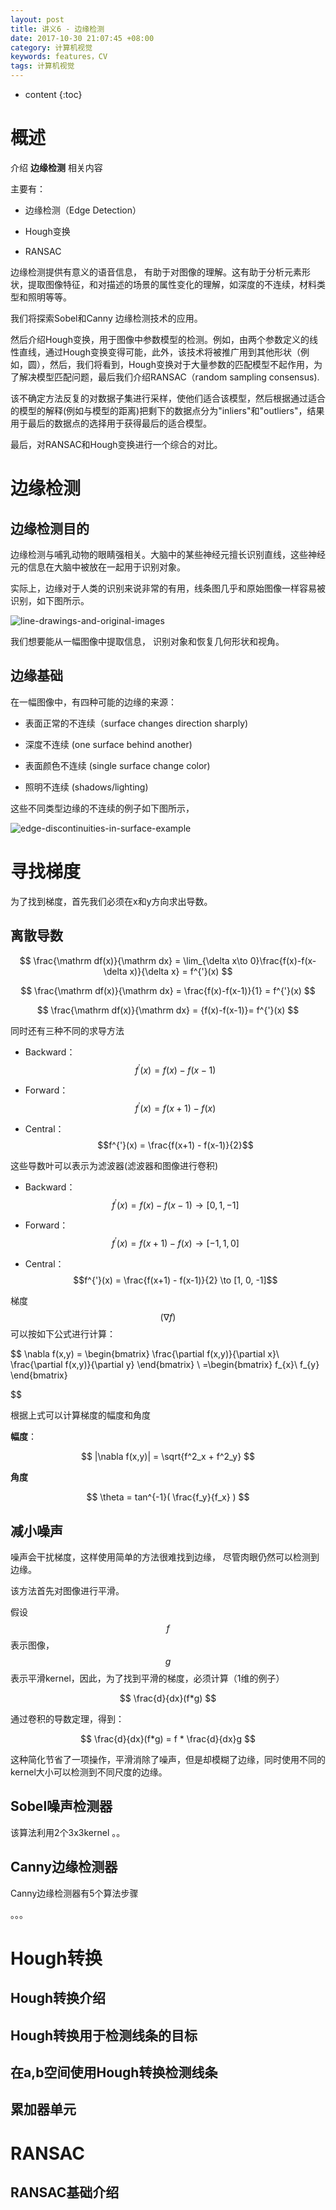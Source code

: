 ```yaml
---
layout: post
title: 讲义6 - 边缘检测
date: 2017-10-30 21:07:45 +08:00
category: 计算机视觉
keywords: features，CV
tags: 计算机视觉
---
```


* content
{:toc}

# 概述

介绍 **边缘检测** 相关内容

主要有：

- 边缘检测（Edge Detection）

- Hough变换

- RANSAC

边缘检测提供有意义的语音信息， 有助于对图像的理解。这有助于分析元素形状，提取图像特征，和对描述的场景的属性变化的理解，如深度的不连续，材料类型和照明等等。

我们将探索Sobel和Canny 边缘检测技术的应用。

然后介绍Hough变换，用于图像中参数模型的检测。例如，由两个参数定义的线性直线，通过Hough变换变得可能，此外，该技术将被推广用到其他形状（例如，圆），然后，我们将看到，Hough变换对于大量参数的匹配模型不起作用，为了解决模型匹配问题，最后我们介绍RANSAC（random sampling consensus).

该不确定方法反复的对数据子集进行采样，使他们适合该模型，然后根据通过适合的模型的解释(例如与模型的距离)把剩下的数据点分为"inliers"和"outliers"，结果用于最后的数据点的选择用于获得最后的适合模型。

最后，对RANSAC和Hough变换进行一个综合的对比。

# 边缘检测

## 边缘检测目的

边缘检测与哺乳动物的眼睛强相关。大脑中的某些神经元擅长识别直线，这些神经元的信息在大脑中被放在一起用于识别对象。

实际上，边缘对于人类的识别来说非常的有用，线条图几乎和原始图像一样容易被识别，如下图所示。

![line-drawings-and-original-images](/images/cs131/lec6/line-drawings-and-original-images.png)

我们想要能从一幅图像中提取信息， 识别对象和恢复几何形状和视角。

## 边缘基础


在一幅图像中，有四种可能的边缘的来源：

- 表面正常的不连续（surface changes direction sharply)

- 深度不连续 (one surface behind another)

- 表面颜色不连续 (single surface change color)

- 照明不连续 (shadows/lighting)

这些不同类型边缘的不连续的例子如下图所示，

![edge-discontinuities-in-surface-example](/images/cs131/lec6/edge-discontinuities-in-surface-example.png)

# 寻找梯度

为了找到梯度，首先我们必须在x和y方向求出导数。

## 离散导数

$$
\frac{\mathrm df(x)}{\mathrm dx} = \lim_{\delta x\to 0}\frac{f(x)-f(x-\delta x)}{\delta x} = f^{'}(x)
$$

$$
\frac{\mathrm df(x)}{\mathrm dx} = \frac{f(x)-f(x-1)}{1} = f^{'}(x)
$$

$$
\frac{\mathrm df(x)}{\mathrm dx} = {f(x)-f(x-1)}= f^{'}(x)
$$

同时还有三种不同的求导方法

- Backward： $$f^{'}(x)=f(x)-f(x-1)$$

- Forward： $$f^{'}(x)=f(x+1)-f(x)$$

- Central： $$f^{'}(x) = \frac{f(x+1) - f(x-1)}{2}$$

这些导数叶可以表示为滤波器(滤波器和图像进行卷积)

- Backward：$$f^{'}(x)=f(x) - f(x-1) \to [0, 1, -1]$$

- Forward： $$f^{'}(x)=f(x+1)-f(x) \to [-1, 1, 0]$$

- Central： $$f^{'}(x) = \frac{f(x+1) - f(x-1)}{2} \to [1, 0, -1]$$

梯度$$(\nabla f)$$可以按如下公式进行计算：

$$
\nabla f(x,y) = \begin{bmatrix}
\frac{\partial f(x,y)}{\partial x}\\
\frac{\partial f(x,y)}{\partial y}
\end{bmatrix} \\
=\begin{bmatrix}
f_{x}\\
f_{y}
\end{bmatrix}

$$

根据上式可以计算梯度的幅度和角度

**幅度**：

$$
|\nabla f(x,y)| = \sqrt{f^2_x + f^2_y}
$$

**角度**

$$
\theta = tan^{-1}( \frac{f_y}{f_x} )
$$


## 减小噪声

噪声会干扰梯度，这样使用简单的方法很难找到边缘， 尽管肉眼仍然可以检测到边缘。

该方法首先对图像进行平滑。

假设$$f$$表示图像，$$g$$表示平滑kernel，因此，为了找到平滑的梯度，必须计算（1维的例子）

$$
\frac{d}{dx}(f*g)
$$

通过卷积的导数定理，得到：

$$
\frac{d}{dx}(f*g) = f * \frac{d}{dx}g
$$

这种简化节省了一项操作，平滑消除了噪声，但是却模糊了边缘，同时使用不同的kernel大小可以检测到不同尺度的边缘。


## Sobel噪声检测器

该算法利用2个3x3kernel
。。

## Canny边缘检测器

Canny边缘检测器有5个算法步骤

。。。

# Hough转换

## Hough转换介绍

## Hough转换用于检测线条的目标

## 在a,b空间使用Hough转换检测线条

## 累加器单元

# RANSAC

## RANSAC基础介绍
